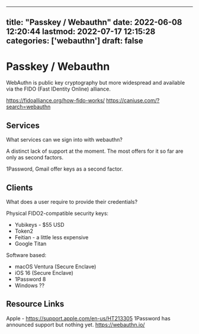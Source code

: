 
---
title: "Passkey / Webauthn"
date: 2022-06-08 12:20:44
lastmod: 2022-07-17 12:15:28
categories: ['webauthn']
draft: false
---


# Passkey / Webauthn
WebAuthn is public key cryptography but more widespread and available via the FIDO (Fast IDentity Online) alliance.

https://fidoalliance.org/how-fido-works/
https://caniuse.com/?search=webauthn

## Services
What services can we sign into with webauthn?

A distinct lack of support at the moment. The most offers for it so far are only as second factors.

1Password, Gmail offer keys as a second factor.


## Clients
What does a user require to provide their credentials?

Physical FIDO2-compatible security keys:
* Yubikeys - $55 USD
* Token2
* Feitian - a little less expensive
* Google Titan

Software based:
* macOS Ventura (Secure Enclave)
* iOS 16 (Secure Enclave)
* 1Password 8
* Windows ??

## Resource Links
Apple - https://support.apple.com/en-us/HT213305
1Password has announced support but nothing yet.
https://webauthn.io/

<!-- #public #webauthn -->

<!-- {BearID:BB8256C9-49B9-4C62-8069-D9A505D7B489-49872-0000270E8378E05B} -->
